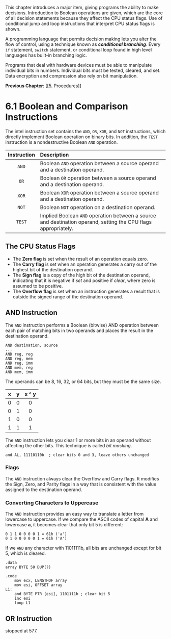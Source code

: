 This chapter introduces a major item, giving programs the ability to make decisions. Introduction to Boolean operations are given, which are the core of all decision statements because they affect the CPU status flags. Use of conditional jump and loop instructions that interpret CPU status flags is shown.

A programming language that permits decision making lets you alter the flow of control, using a technique known as ***conditional branching***. Every `if` statement, `switch` statement, or conditional loop found in high level languages has built-in branching logic.

Programs that deal with hardware devices must be able to manipulate individual bits in numbers. Individual bits must be tested, cleared, and set. Data encryption and compression also rely on bit manipulation.

**Previous Chapter**: [[5.  Procedures]]

# 6.1 Boolean and Comparison Instructions

The intel instruction set contains the `AND`, `OR`, `XOR`, and `NOT` instructions, which directly implement Boolean operation on binary bits. In addition, the `TEST` instruction is a nondestructive Boolean `AND` operation.

| Instruction | Description |
| :-: | :-- |
| `AND` | Boolean `AND` operation between a source operand and a destination operand. |
| `OR` | Boolean `OR` operation between a source operand and a destination operand. |
| `XOR` | Boolean `XOR` operation between a source operand and a destination operand. |
| `NOT` | Boolean `NOT` operation on a destination operand. |
| `TEST` | Implied Boolean `AND` operation between a source and destination operand, setting the CPU flags appropriately. |

## The CPU Status Flags

- The **Zero flag** is set when the result of an operation equals zero.
- The **Carry flag** is set when an operation generates a carry out of the highest bit of the destination operand.
- The **Sign flag** is a copy of the high bit of the destination operand, indicating that it is negative if *set* and positive if *clear*, where zero is assumed to be positive.
- The **Overflow flag** is set when an instruction generates a result that is outside the signed range of the destination operand.

## AND Instruction

The `AND` instruction performs a Boolean (bitwise) AND operation between each pair of matching bits in two operands and places the result in the destination operand.

```
AND destination, source
...
AND reg, reg
AND reg, mem
AND reg, imm
AND mem, reg
AND mem, imm
```

The operands can be 8, 16, 32, or 64 bits, but they must be the same size.

| x | y | x ^ y |
| :-: | :-: | :-: |
| 0 | 0 | 0 |
| 0 | 1 | 0 |
| 1 | 0 | 0 |
| 1 | 1 | 1 |

The `AND` instruction lets you clear 1 or more bits in an operand without affecting the other bits. This technique is called *bit masking*.

```
and AL, 11110110b  ; clear bits 0 and 3, leave others unchanged
```

### Flags

The `AND` instruction always clear the Overflow and Carry flags. It modifies the Sign, Zero, and Parity flags in a way that is consistent with the value assigned to the destination operand.

### Converting Characters to Uppercase

The `AND` instruction provides an easy way to translate a letter from lowercase to uppercase. If we compare the ASCII codes of capital **A** and lowercase **a**, it becomes clear that only bit 5 is different:

```
0 1 1 0 0 0 0 1 = 61h ('a')
0 1 0 0 0 0 0 1 = 61h ('A')
```

If we `AND` any character with 11011111b, all bits are unchanged except for bit 5, which is cleared.

```
.data
array BYTE 50 DUP(?)

.code
	mov ecx, LENGTHOF array
	mov esi, OFFSET array
L1:
	and BYTE PTR [esi], 1101111b ; clear bit 5
	inc esi
	loop L1
```

## OR Instruction

stopped at 577.